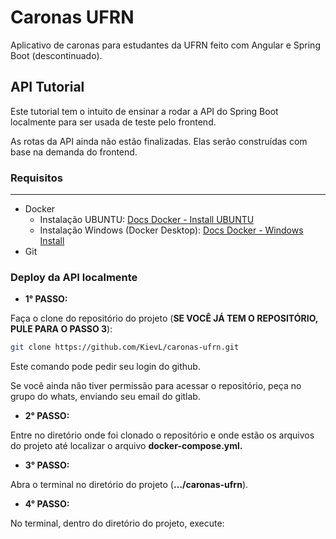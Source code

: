 # Caronas UFRN
Aplicativo de caronas para estudantes da UFRN feito com Angular e Spring Boot (descontinuado).

## API Tutorial
Este tutorial tem o intuito de ensinar a rodar a API do Spring Boot localmente para ser usada de teste pelo frontend.

As rotas da API ainda não estão finalizadas. Elas serão construídas com base na demanda do frontend.

### Requisitos
---
- Docker
    - Instalação UBUNTU: [Docs Docker - Install UBUNTU](https://docs.docker.com/engine/install/ubuntu/)
    - Instalação Windows (Docker Desktop): [Docs Docker - Windows Install](https://docs.docker.com/desktop/setup/install/windows-install/)
- Git

### Deploy da API localmente
- **1° PASSO:**

Faça o clone do repositório do projeto (**SE VOCÊ JÁ TEM O REPOSITÓRIO, PULE PARA O PASSO 3**):

```bash
git clone https://github.com/KievL/caronas-ufrn.git
```

Este comando pode pedir seu login do github. 

Se você ainda não tiver permissão para acessar o repositório, peça no grupo do whats, enviando seu email do gitlab.

- **2° PASSO:**

Entre no diretório onde foi clonado o repositório e onde estão os arquivos do projeto até localizar o arquivo **docker-compose.yml.**

- **3° PASSO:**

Abra o terminal no diretório do projeto (**…/caronas-ufrn**).

- **4° PASSO:**

No terminal, dentro do diretório do projeto, execute:
